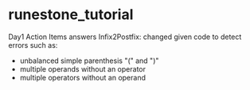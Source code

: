 # runestone_tutorial
Day1 Action Items answers
Infix2Postfix:
changed given code to detect errors such as:
- unbalanced simple parenthesis "(" and ")"
- multiple operands without an operator
- multiple operators without an operand

